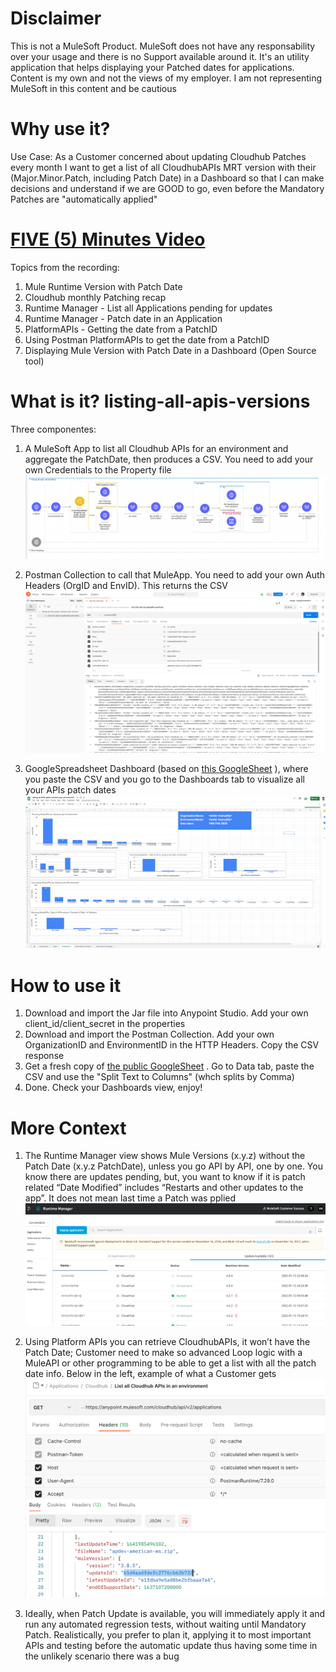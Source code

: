 # Disclaimer 
This is not a MuleSoft Product. MuleSoft does not have any responsability over your usage and there is no Support available around it. It's an utility application that helps displaying your Patched dates for applications. Content is my own and not the views of my employer. I am not representing MuleSoft in this content and be cautious

# Why use it? 
Use Case: As a Customer concerned about updating Cloudhub Patches every month I want to get a list of all CloudhubAPIs MRT version with their (Major.Minor.Patch, including Patch Date) in a Dashboard so that I can make decisions and understand if we are GOOD to go, even before the Mandatory Patches are "automatically applied"

# [FIVE (5) Minutes Video](https://www.youtube.com/watch?v=C7ULhoKCdSo)
Topics from the recording: 
1. Mule Runtime Version with Patch Date
2. Cloudhub monthly Patching recap
3. Runtime Manager - List all Applications pending for updates
4. Runtime Manager - Patch date in an Application 
5. PlatformAPIs - Getting the date from a PatchID
6. Using Postman PlatformAPIs to get the date from a PatchID
7. Displaying Mule Version with Patch Date in a Dashboard (Open Source tool)


# What is it? listing-all-apis-versions
Three componentes: 
1. A MuleSoft App to list all Cloudhub APIs for an environment and aggregate the PatchDate, then produces a CSV. You need to add your own Credentials to the Property file
![](img/MuleApp-Flow.png)

2. Postman Collection to call that MuleApp. You need to add your own Auth Headers (OrgID and EnvID). This returns the CSV
![](img/PostmanCollection.png?raw=true)

3. GoogleSpreadsheet Dashboard (based on [this GoogleSheet](https://docs.google.com/spreadsheets/d/e/2PACX-1vSjQKjV5Dg8ARWnRWGoAFWtND54imxrefS52oWJxOIYs9QjdfmbDl4RAbxx_DPENgzzHlEzLVfIZUMn/pubhtml)  ), where you paste the CSV and you go to the Dashboards tab to visualize all your APIs patch dates 
![](img/DashboardSpreadsheet.png?raw=true)

# How to use it 
1. Download and import the Jar file into Anypoint Studio. Add your own client_id/client_secret in the properties 
2. Download and import the Postman Collection. Add your own OrganizationID and EnvironmentID in the HTTP Headers. Copy the CSV response 
3. Get a fresh copy of [the public GoogleSheet](https://docs.google.com/spreadsheets/d/e/2PACX-1vSjQKjV5Dg8ARWnRWGoAFWtND54imxrefS52oWJxOIYs9QjdfmbDl4RAbxx_DPENgzzHlEzLVfIZUMn/pubhtml) . Go to Data tab, paste the CSV and use the "Split Text to Columns" (whch splits by Comma)
4. Done. Check your Dashboards view, enjoy! 

# More Context 
1. The Runtime Manager view shows Mule Versions (x.y.z) without the Patch Date (x.y.z PatchDate), unless you go API by API, one by one. You know there are updates pending, but, you want to know if it is patch related 
“Date Modified” includes “Restarts and other updates to the app”. It does not mean last time a Patch was pplied
![](img/RuntimeManagerScreen.png?raw=true)

2. Using Platform APIs you can retrieve CloudhubAPIs, it won’t have the Patch Date; Customer need to make so advanced Loop logic with a MuleAPI or other programming to be able to get a list with all the patch date info. Below in the left, example of what a Customer gets
![](img/PlatformAPIsListCloudhubAPIs.png?raw=true)

3. Ideally, when Patch Update is available, you will immediately apply it and run any automated regression tests, without waiting until Mandatory Patch. Realistically, you prefer to plan it, applying it to most important APIs and testing before the automatic update thus having some time in the unlikely scenario there was a bug
